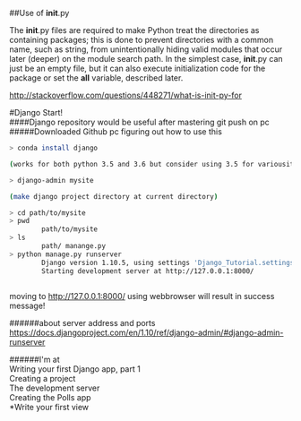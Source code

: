 ##Use of __init__.py

The __init__.py files are required to make Python treat the directories as containing packages; this is done to prevent directories with a common name, such as string, from unintentionally hiding valid modules that occur later (deeper) on the module search path. In the simplest case, __init__.py can just be an empty file, but it can also execute initialization code for the package or set the __all__ variable, described later.

http://stackoverflow.com/questions/448271/what-is-init-py-for



#Django Start!   
####Django repository would be useful after mastering git push on pc
#####Downloaded Github pc figuring out how to use this 

```bash
> conda install django 

(works for both python 3.5 and 3.6 but consider using 3.5 for variousity and stability of distributed modules)

> django-admin mysite

(make django project directory at current directory)

> cd path/to/mysite
> pwd
		path/to/mysite
> ls
		path/ manange.py
> python manage.py runserver
		Django version 1.10.5, using settings 'Django_Tutorial.settings'
		Starting development server at http://127.0.0.1:8000/
    
```
moving to http://127.0.0.1:8000/ using webbrowser will result in success message!

######about server address and ports
https://docs.djangoproject.com/en/1.10/ref/django-admin/#django-admin-runserver




######I'm at   
Writing your first Django app, part 1   
Creating a project   
The development server   
Creating the Polls app   
*Write your first view
